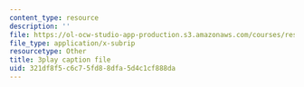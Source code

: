 ```yaml
---
content_type: resource
description: ''
file: https://ol-ocw-studio-app-production.s3.amazonaws.com/courses/res-6-006-video-demonstrations-in-lasers-and-optics-spring-2008/321df8f5c6c75fd88dfa5d4c1cf888da_Iqp7NxnwaGY.vtt
file_type: application/x-subrip
resourcetype: Other
title: 3play caption file
uid: 321df8f5-c6c7-5fd8-8dfa-5d4c1cf888da
---
```

